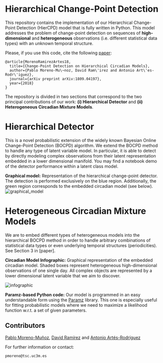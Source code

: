 # Hierarchical Change-Point Detection

This repository contains the implementation of our Hierarchical Change-Point Detection (HierCPD) model that is fully written in Python. This model addresses the problem of change-point detection on sequences of **high-dimensional** and **heterogeneous** observations (i.e. different statistical data types) with an unknown temporal structure.

Please, if you use this code, cite the following [paper](https://arxiv.org/abs/1809.04197):
```
@article{MorenoRamirezArtes18,
  title={Change-Point Detection on Hierarchical Circadian Models},
  author={Pablo Moreno-Mu\~noz, David Ram\'irez and Antonio Art\'es-Rodr\'iguez},
  journal={arXiv preprint arXiv:1809.04197},
  year={2018}
}
```

The repository is divided in two sections that correspond to the two principal contributions of our work: **(i) Hierarchical Detector** and **(ii) Heterogeneous Circadian Mixture Models**.

# Hierarchical Detector
This is a novel probabilistic extension of the widely known Bayesian Online Change-Point Detection (BOCPD) algorithm. We extend the BOCPD method to handle any type of latent variable model. In particular, it is able to detect by directly modeling complex observations from their latent representation embedded in a lower dimensional manifold. You may find a notebook demo of the detector performance within a latent class model.

**Graphical model:** Representation of the hierarchical change-point detector. The detection is performed exclusively on the blue region. Additionally, the green region corresponds to the embedded circadian model (see below).
![graphical_model](tmp/graphical_model.png)

# Heterogeneous Circadian Mixture Models

We are to embed different types of heterogeneous models into the hierarchical BOCPD method in order to handle arbitrary combinations of statistical data types or even underlying temporal structures (periodicities). See Section 3 in [paper].

**Circadian Model Infographic:** Graphical representation of the embedded circadian model. Shaded boxes represent heterogeneous high-dimensional observations of one single day. All complex objects are represented by a lower dimensional latent variable that we aim to discover.

![infographic](tmp/infographic.png)

**Paramz-based Python code:** Our model is programmed in an easy understandable form using the [Paramz](https://github.com/sods/paramz) library. This one is especially useful for fitting probabilistic models where we need to maximize a likelihood function w.r.t. a set of given parameters.

## Contributors

[Pablo Moreno-Muñoz](http://www.tsc.uc3m.es/~pmoreno/), [David Ramírez](https://ramirezgd.github.io/) and  [Antonio Artés-Rodríguez](http://www.tsc.uc3m.es/~antonio/)

For further information or contact:
```
pmoreno@tsc.uc3m.es
```
